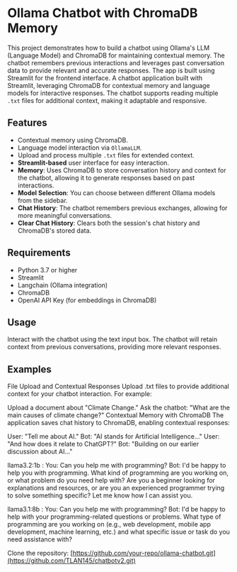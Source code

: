 # Ollama Chatbot with ChromaDB Memory
This project demonstrates how to build a chatbot using Ollama's LLM (Language Model) and ChromaDB for maintaining contextual memory. The chatbot remembers previous interactions and leverages past conversation data to provide relevant and accurate responses. The app is built using Streamlit for the frontend interface.
A chatbot application built with Streamlit, leveraging ChromaDB for contextual memory and language models for interactive responses. The chatbot supports reading multiple `.txt` files for additional context, making it adaptable and responsive.

## Features
- Contextual memory using ChromaDB.
- Language model interaction via `OllamaLLM`.
- Upload and process multiple `.txt` files for extended context.
- **Streamlit-based** user interface for easy interaction.
- **Memory**: Uses ChromaDB to store conversation history and context for the chatbot, allowing it to generate responses based on past interactions.
- **Model Selection**: You can choose between different Ollama models from the sidebar.
- **Chat History**: The chatbot remembers previous exchanges, allowing for more meaningful conversations.
- **Clear Chat History**: Clears both the session's chat history and ChromaDB's stored data.

## Requirements

- Python 3.7 or higher
- Streamlit
- Langchain (Ollama integration)
- ChromaDB
- OpenAI API Key (for embeddings in ChromaDB)


## Usage
Interact with the chatbot using the text input box. The chatbot will retain context from previous conversations, providing more relevant responses.

## Examples
File Upload and Contextual Responses
Upload .txt files to provide additional context for your chatbot interaction. For example:

Upload a document about "Climate Change."
Ask the chatbot: "What are the main causes of climate change?"
Contextual Memory with ChromaDB
The application saves chat history to ChromaDB, enabling contextual responses:

User: "Tell me about AI."
Bot: "AI stands for Artificial Intelligence..."
User: "And how does it relate to ChatGPT?"
Bot: "Building on our earlier discussion about AI..."

llama3.2:1b :
You: Can you help me with programming?
Bot: I'd be happy to help you with programming. What kind of programming are you working on, or what problem do you need help with? Are you a beginner looking for explanations and resources, or are you an experienced programmer trying to solve something specific? Let me know how I can assist you.

llama3.1:8b :
You: Can you help me with programming?
Bot: I'd be happy to help with your programming-related questions or problems. What type of programming are you working on (e.g., web development, mobile app development, machine learning, etc.) and what specific issue or task do you need assistance with?


Clone the repository:
[https://github.com/your-repo/ollama-chatbot.git](https://github.com/TLAN145/chatbotv2.git)
